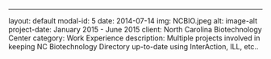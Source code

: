---
layout: default
modal-id: 5
date: 2014-07-14
img: NCBIO.jpeg
alt: image-alt
project-date: January 2015 - June 2015
client: North Carolina Biotechnology Center
category: Work Experience
description: Multiple projects involved in keeping NC Biotechnology Directory up-to-date using InterAction, ILL, etc..
